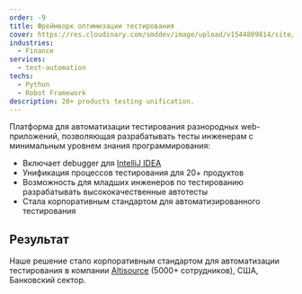 ```yaml
---
order: -9
title: Фреймворк оптимизации тестирования
cover: https://res.cloudinary.com/smddev/image/upload/v1544809814/site/project/test-automation.jpg
industries:
  - Finance
services:
  - test-automation
techs:
  - Python
  - Robot Framework
description: 20+ products testing unification.
---
```

Платформа для автоматизации тестирования разнородных web-приложений, позволяющая разрабатывать тесты инженерам с минимальным уровнем знания программирования:

* Включает debugger для [IntelliJ IDEA](https://www.jetbrains.com/idea/)
* Унификация процессов тестирования для 20+ продуктов
* Возможность для младших инженеров по тестированию разрабатывать высококачественные автотесты
* Стала корпоративным стандартом для автоматизированного тестирования

## Результат

Наше решение стало корпоративным стандартом для автоматизации тестирования в компании [Altisource](https://www.altisource.com) (5000+ сотрудников), США, Банковский сектор.
